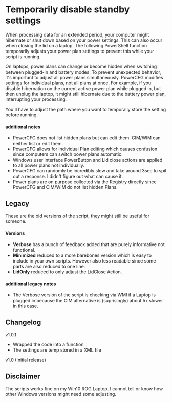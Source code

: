# Temporarily disable standby settings

When processing data for an extended period, your computer might hibernate or shut down based on your power settings. This can also occur when closing the lid on a laptop. The following PowerShell function temporarily adjusts your power plan settings to prevent this while your script is running.

On laptops, power plans can change or become hidden when switching between plugged-in and battery modes. To prevent unexpected behavior, it's important to adjust all power plans simultaneously. PowerCFG modifies settings for individual plans, not all plans at once. For example, if you disable hibernation on the current active power plan while plugged in, but then unplug the laptop, it might still hibernate due to the battery power plan, interrupting your processing.

You'll have to adjust the path where you want to temporally store the setting before running.

#### additional notes

- PowerCFG does not list hidden plans but can edit them. CIM/WIM can neither list or edit them.
- PowerCFG allows for individual Plan editing which causes confusion since computers can switch power plans automatic.
- Windows user interface PowerButton and Lid close actions are applied to all power plans not individually.
- PowerCFG can randomly be incredibly slow and take around 3sec to spit out a response. I didn't figure out what can cause it.
- Power plans are on purpose collected via the Registry directly since PowerCFG and CIM/WIM do not list hidden Plans.

## Legacy

These are the old versions of the script, they might still be useful for someone.

#### Versions

 - **Verbose** has a bunch of feedback added that are purely informative not functional.
 - **Minimized** reduced to a more barebones version which is easy to include in your own scripts. However also less readable since some parts are also reduced to one line.
 - **LidOnly** reduced to only adjust the LidClose Action.

#### additional legacy notes

- The Verbose version of the script is checking via WMI if a Laptop is plugged in because the CIM alternative is (suprisingly) about 5x slower in this case.

## Changelog

v1.0.1

- Wrapped the code into a function
- The settings are temp stored in a XML file

v1.0 (Initial release)

## Disclaimer

The scripts works fine on my Win10 ROG Laptop. I cannot tell or know how other Windows versions might need some adjusting.

